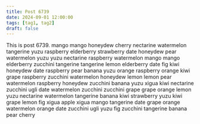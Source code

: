 ```yaml
---
title: Post 6739
date: 2024-09-01 12:00:00
tags: [tag1, tag2]
draft: false
---
```

This is post 6739.
mango
mango
honeydew
cherry
nectarine
watermelon
tangerine
yuzu
raspberry
elderberry
strawberry
date
honeydew
pear
watermelon
yuzu
yuzu
nectarine
raspberry
watermelon
mango
mango
elderberry
zucchini
tangerine
tangerine
lemon
elderberry
date
fig
kiwi
honeydew
date
raspberry
pear
banana
yuzu
orange
raspberry
orange
kiwi
grape
raspberry
zucchini
watermelon
honeydew
lemon
lemon
pear
watermelon
raspberry
honeydew
zucchini
banana
yuzu
xigua
kiwi
nectarine
zucchini
ugli
date
watermelon
zucchini
zucchini
grape
grape
orange
lemon
yuzu
nectarine
watermelon
tangerine
banana
kiwi
strawberry
yuzu
kiwi
grape
lemon
fig
xigua
apple
xigua
mango
tangerine
date
grape
orange
watermelon
orange
date
zucchini
ugli
yuzu
fig
zucchini
tangerine
banana
pear
cherry
